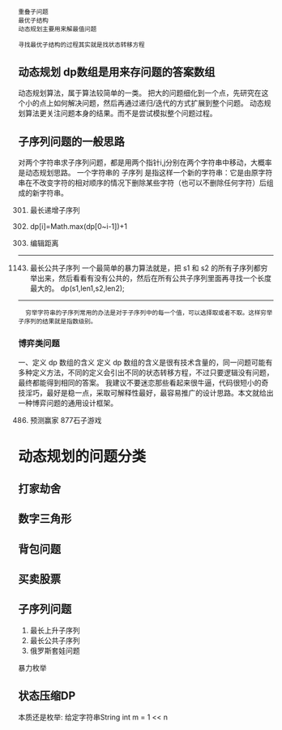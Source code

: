 ## 
```
重叠子问题
最优子结构
动态规划主要用来解最值问题

寻找最优子结构的过程其实就是找状态转移方程
```
## 动态规划 dp数组是用来存问题的答案数组
动态规划算法，属于算法较简单的一类。
把大的问题细化到一个点，先研究在这个小的点上如何解决问题，然后再通过递归/迭代的方式扩展到整个问题。
动态规划算法更关注问题本身的结果。而不是尝试模拟整个问题过程。

## 子序列问题的一般思路
对两个字符串求子序列问题，都是用两个指针i,j分别在两个字符串中移动，大概率是动态规划思路。
一个字符串的 子序列 是指这样一个新的字符串：它是由原字符串在不改变字符的相对顺序的情况下删除某些字符（也可以不删除任何字符）后组成的新字符串。

301. 最长递增子序列

302. dp[i]=Math.max(dp[0~i-1])+1

303. 编辑距离
---
1143. 最长公共子序列
一个最简单的暴力算法就是，把 s1 和 s2 的所有子序列都穷举出来，然后看看有没有公共的，然后在所有公共子序列里面再寻找一个长度最大的。
dp(s1,len1,s2,len2);

---
      穷举字符串的子序列常用的办法是对于子序列中的每一个值，可以选择取或者不取。这样穷举子序列的结果就是指数级别。

### 博弈类问题

一、定义 dp 数组的含义
定义 dp 数组的含义是很有技术含量的，同一问题可能有多种定义方法，不同的定义会引出不同的状态转移方程，不过只要逻辑没有问题，最终都能得到相同的答案。
我建议不要迷恋那些看起来很牛逼，代码很短小的奇技淫巧，最好是稳一点，采取可解释性最好，最容易推广的设计思路。本文就给出一种博弈问题的通用设计框架。


486. 预测赢家
877石子游戏


# 动态规划的问题分类
## 打家劫舍

## 数字三角形

## 背包问题

## 买卖股票

## 子序列问题
1. 最长上升子序列
2. 最长公共子序列
3. 俄罗斯套娃问题


暴力枚举


## 状态压缩DP
本质还是枚举:
给定字符串String
int m = 1 << n





